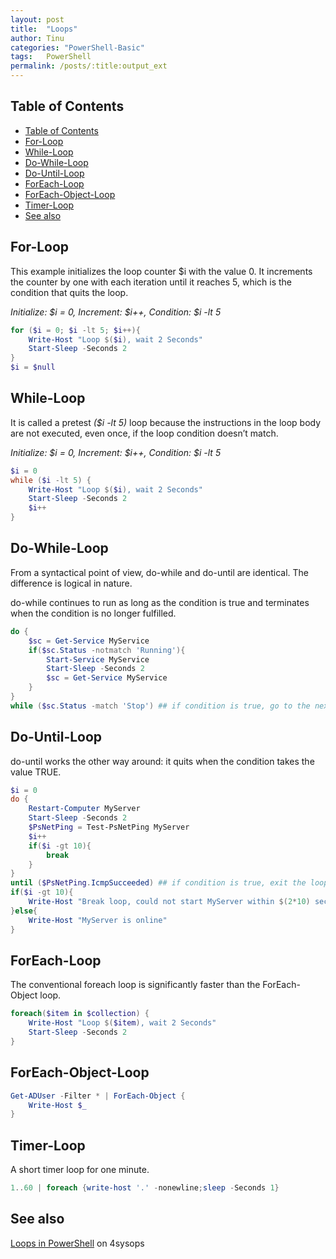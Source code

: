 ```yaml
---
layout: post
title:  "Loops"
author: Tinu
categories: "PowerShell-Basic"
tags:   PowerShell
permalink: /posts/:title:output_ext
---
```


## Table of Contents

- [Table of Contents](#table-of-contents)
- [For-Loop](#for-loop)
- [While-Loop](#while-loop)
- [Do-While-Loop](#do-while-loop)
- [Do-Until-Loop](#do-until-loop)
- [ForEach-Loop](#foreach-loop)
- [ForEach-Object-Loop](#foreach-object-loop)
- [Timer-Loop](#timer-loop)
- [See also](#see-also)

## For-Loop

This example initializes the loop counter $i with the value 0. It increments the counter by one with each iteration until it reaches 5, which is the condition that quits the loop.

*Initialize: $i = 0,*
*Increment: $i++,*
*Condition: $i -lt 5*

````powershell
for ($i = 0; $i -lt 5; $i++){
    Write-Host "Loop $($i), wait 2 Seconds"
    Start-Sleep -Seconds 2
}
$i = $null
````

## While-Loop

It is called a pretest *($i -lt 5)* loop because the instructions in the loop body are not executed, even once, if the loop condition doesn’t match.

*Initialize: $i = 0,*
*Increment: $i++,*
*Condition: $i -lt 5*

````powershell
$i = 0
while ($i -lt 5) {
    Write-Host "Loop $($i), wait 2 Seconds"
    Start-Sleep -Seconds 2
    $i++
}
````

## Do-While-Loop

From a syntactical point of view, do-while and do-until are identical. The difference is logical in nature. 

do-while continues to run as long as the condition is true and terminates when the condition is no longer fulfilled.

````powershell
do {
    $sc = Get-Service MyService
    if($sc.Status -notmatch 'Running'){
        Start-Service MyService
        Start-Sleep -Seconds 2
        $sc = Get-Service MyService
    }
}
while ($sc.Status -match 'Stop') ## if condition is true, go to the next loop
````

## Do-Until-Loop

do-until works the other way around: it quits when the condition takes the value TRUE.

````powershell
$i = 0
do {
    Restart-Computer MyServer
    Start-Sleep -Seconds 2
    $PsNetPing = Test-PsNetPing MyServer
    $i++
    if($i -gt 10){
        break
    }
}
until ($PsNetPing.IcmpSucceeded) ## if condition is true, exit the loop
if($i -gt 10){
    Write-Host "Break loop, could not start MyServer within $(2*10) seconds"
}else{
    Write-Host "MyServer is online"
}
````

## ForEach-Loop

The conventional foreach loop is significantly faster than the ForEach-Object loop.

````powershell
foreach($item in $collection) {
    Write-Host "Loop $($item), wait 2 Seconds"
    Start-Sleep -Seconds 2
}
````

## ForEach-Object-Loop

````powershell
Get-ADUser -Filter * | ForEach-Object {
    Write-Host $_
}
````

## Timer-Loop

A short timer loop for one minute.

````powershell
1..60 | foreach {write-host '.' -nonewline;sleep -Seconds 1}
````

## See also

[Loops in PowerShell](https://4sysops.com/archives/powershell-loops-for-foreach-while-do-until-continue-break/) on 4sysops

